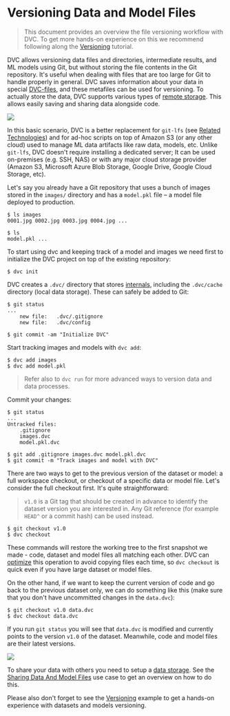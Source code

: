 # Versioning Data and Model Files

> This document provides an overview the file versioning workflow with DVC. To
> get more hands-on experience on this we recommend following along the
> [Versioning](/doc/tutorials/versioning) tutorial.

DVC allows versioning data files and directories, intermediate results, and ML
models using Git, but without storing the file contents in the Git repository.
It's useful when dealing with files that are too large for Git to handle
properly in general. DVC saves information about your data in special
[DVC-files](/doc/user-guide/dvc-file-format), and these metafiles can be used
for versioning. To actually store the data, DVC supports various types of
[remote storage](/doc/command-reference/remote). This allows easily saving and
sharing data alongside code.

![](/static/img/model-versioning-diagram.png)

In this basic scenario, DVC is a better replacement for `git-lfs` (see
[Related Technologies](/doc/understanding-dvc/related-technologies)) and for
ad-hoc scripts on top of Amazon S3 (or any other cloud) used to manage ML
<abbr>data artifacts</abbr> like raw data, models, etc. Unlike `git-lfs`, DVC
doesn't require installing a dedicated server; It can be used on-premises (e.g.
SSH, NAS) or with any major cloud storage provider (Amazon S3, Microsoft Azure
Blob Storage, Google Drive, Google Cloud Storage, etc).

Let's say you already have a Git repository that uses a bunch of images stored
in the `images/` directory and has a `model.pkl` file – a model file deployed to
production.

```dvc
$ ls images
0001.jpg 0002.jpg 0003.jpg 0004.jpg ...

$ ls
model.pkl ...
```

To start using dvc and keeping track of a model and images we need first to
initialize the <abbr>DVC project</abbr> on top of the existing repository:

```dvc
$ dvc init
```

DVC creates a `.dvc/` directory that stores
[internals](/doc/user-guide/dvc-files-and-directories), including the
`.dvc/cache` directory (local data storage). These can safely be added to Git:

```dvc
$ git status
...
    new file:   .dvc/.gitignore
    new file:   .dvc/config

$ git commit -am "Initialize DVC"
```

Start tracking images and models with `dvc add`:

```dvc
$ dvc add images
$ dvc add model.pkl
```

> Refer also to `dvc run` for more advanced ways to version data and data
> processes.

Commit your changes:

```dvc
$ git status
...
Untracked files:
    .gitignore
    images.dvc
    model.pkl.dvc

$ git add .gitignore images.dvc model.pkl.dvc
$ git commit -m "Track images and model with DVC"
```

There are two ways to get to the previous version of the dataset or model: a
full <abbr>workspace</abbr> checkout, or checkout of a specific data or model
file. Let's consider the full checkout first. It's quite straightforward:

> `v1.0` is a Git tag that should be created in advance to identify the dataset
> version you are interested in. Any Git reference (for example `HEAD^` or a
> commit hash) can be used instead.

```dvc
$ git checkout v1.0
$ dvc checkout
```

These commands will restore the working tree to the first snapshot we made -
code, dataset and model files all matching each other. DVC can
[optimize](/doc/user-guide/large-dataset-optimization) this operation to avoid
copying files each time, so `dvc checkout` is quick even if you have large
dataset or model files.

On the other hand, if we want to keep the current version of code and go back to
the previous dataset only, we can do something like this (make sure that you
don't have uncommitted changes in the `data.dvc`):

```dvc
$ git checkout v1.0 data.dvc
$ dvc checkout data.dvc
```

If you run `git status` you will see that `data.dvc` is modified and currently
points to the version `v1.0` of the dataset. Meanwhile, code and model files are
their latest versions.

![](/static/img/versioning.png)

To share your data with others you need to setup a
[data storage](/doc/command-reference/remote). See the
[Sharing Data And Model Files](/doc/use-cases/sharing-data-and-model-files) use
case to get an overview on how to do this.

Please also don't forget to see the [Versioning](/doc/tutorials/versioning)
example to get a hands-on experience with datasets and models versioning.
